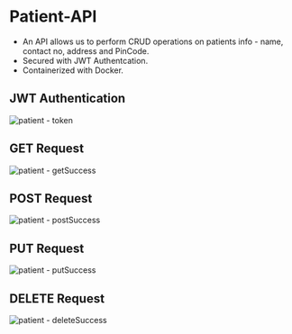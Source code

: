 # Patient-API
- An API allows us to perform CRUD operations on patients info - name, contact no, address and PinCode.
- Secured with JWT Authentcation.
- Containerized with Docker.

## JWT Authentication

![patient - token](https://github.com/THEPHD1331/Patient-API/assets/126282296/d38d8e4c-75df-47c4-8138-12047fd5317e)

## GET Request

![patient - getSuccess](https://github.com/THEPHD1331/Patient-API/assets/126282296/bdf4da8f-7ad7-4269-84d0-58f1b021862b)

## POST Request

![patient - postSuccess](https://github.com/THEPHD1331/Patient-API/assets/126282296/71bc8120-28da-4aa4-9cdb-e22e39c410bf)

## PUT Request

![patient - putSuccess](https://github.com/THEPHD1331/Patient-API/assets/126282296/1acdcafe-7900-460f-a11f-b73cdef52a01)

## DELETE Request

![patient - deleteSuccess](https://github.com/THEPHD1331/Patient-API/assets/126282296/0ea98d91-afa0-41bd-b9e3-894fd483faee)
